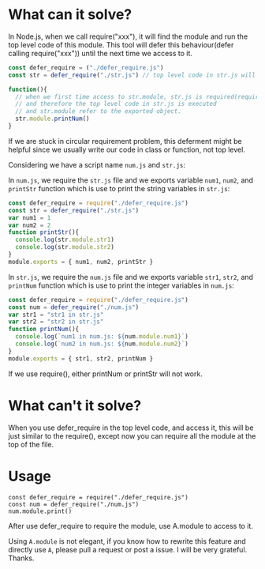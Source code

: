 # What can it solve?

In Node.js, when we call require("xxx"), it will find the module and run the top level code of this module. This tool will defer this behaviour(defer calling require("xxx")) until the next time we access to it. 

```javascript
const defer_require = ("./defer_require.js")
const str = defer_require("./str.js") // top level code in str.js will not be executed. 

function(){
  // when we first time access to str.module, str.js is required(require("./str.js") is called)
  // and therefore the top level code in str.js is executed
  // and str.module refer to the exported object. 
  str.module.printNum() 
}
```

If we are stuck in circular requirement problem, this deferment might be helpful since we usually write our code in class or function, not top level. 

Considering we have a script name `num.js` and `str.js`:

In `num.js`, we require the `str.js` file and we exports variable `num1`, `num2`, and `printStr` function which is use to print the string variables in `str.js`:
```javascript
const defer_require = require("./defer_require.js")
const str = defer_require("./str.js")
var num1 = 1
var num2 = 2
function printStr(){
  console.log(str.module.str1)
  console.log(str.module.str2)
}
module.exports = { num1, num2, printStr }
```

In `str.js`, we require the `num.js` file and we exports variable `str1`, `str2`, and `printNum` function which is use to print the integer variables in `num.js`:
```javascript
const defer_require = require("./defer_require.js")
const num = defer_require("./num.js")
var str1 = "str1 in str.js"
var str2 = "str2 in str.js"
function printNum(){
  console.log(`num1 in num.js: ${num.module.num1}`)
  console.log(`num2 in num.js: ${num.module.num2}`)
}
module.exports = { str1, str2, printNum }
```

If we use require(), either printNum or printStr will not work. 

# What can't it solve?

When you use defer_require in the top level code, and access it, this will be just similar to the require(), except now you can require all the module at the top of the file.

# Usage

```
const defer_require = require("./defer_require.js")
const num = defer_require("./num.js")
num.module.print()
```

After use defer_require to require the module, use A.module to access to it.

Using `A.module` is not elegant, if you know how to rewrite this feature and directly use `A`, please pull a request or post a issue. I will be very grateful. Thanks.
